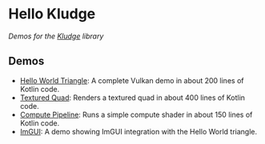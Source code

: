 
# Hello Kludge

*Demos for the [Kludge](https://github.com/cuchaz/kludge) library*


## Demos

 * [Hello World Triangle](src/main/kotlin/cuchaz/hellokludge/helloworld/main.kt): A complete Vulkan demo in about 200 lines of Kotlin code.
 * [Textured Quad](src/main/kotlin/cuchaz/hellokludge/texquad/main.kt): Renders a textured quad in about 400 lines of Kotlin code.
 * [Compute Pipeline](src/main/kotlin/cuchaz/hellokludge/compute/main.kt): Runs a simple compute shader in about 150 lines of Kotlin code.
 * [ImGUI](src/main/kotlin/cuchaz/hellokludge/imgui/main.kt): A demo showing ImGUI integration with the Hello World triangle.
 